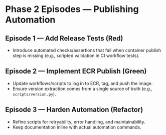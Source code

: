 <!-- markdownlint-disable MD013 -->
# Phase 2 Episodes — Publishing Automation

## Episode 1 — Add Release Tests (Red)
- Introduce automated checks/assertions that fail when container publish step is missing (e.g., scripted validation in CI workflow tests).

## Episode 2 — Implement ECR Publish (Green)
- Update workflows/scripts to log in to ECR, tag, and push the image.
- Ensure version extraction comes from a single source of truth (e.g., `scripts/version.py`).

## Episode 3 — Harden Automation (Refactor)
- Refine scripts for retryability, error handling, and maintainability.
- Keep documentation inline with actual automation commands.

